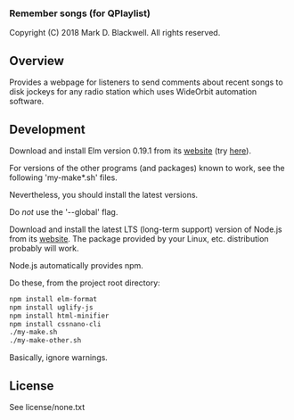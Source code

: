 ### Remember songs (for QPlaylist)

Copyright (C) 2018 Mark D. Blackwell.
    All rights reserved.

## Overview

Provides a webpage for listeners
to send comments about recent songs to disk jockeys
for any radio station
which uses WideOrbit automation software.

## Development

Download and install Elm version 0.19.1 from its [website](http://elm-lang.org/) (try [here](http://github.com/elm-lang/elm-platform/releases)).

For versions of the other programs (and packages) known to work, see the following 'my-make*.sh' files.

Nevertheless, you should install the latest versions.

Do *not* use the '--global' flag.

Download and install the latest LTS (long-term support) version of Node.js from its [website](http://nodejs.org/en/).
The package provided by your Linux, etc. distribution probably will work.

Node.js automatically provides npm.

Do these, from the project root directory:

````bash
npm install elm-format
npm install uglify-js
npm install html-minifier
npm install cssnano-cli
./my-make.sh
./my-make-other.sh
````
Basically, ignore warnings.

## License

See license/none.txt
